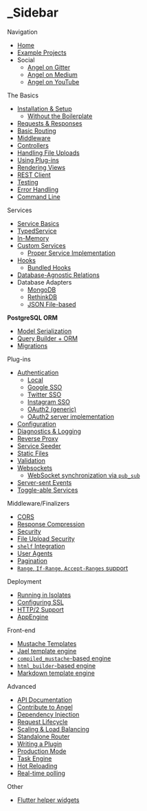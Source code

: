 # \_Sidebar

Navigation

* [Home](https://github.com/angel-dart/angel/wiki)
* [Example Projects](https://github.com/angel-example)
* Social
  * [Angel on Gitter](https://gitter.im/angel_dart/discussion)
  * [Angel on Medium](https://medium.com/the-angel-framework)
  * [Angel on YouTube](https://www.youtube.com/playlist?list=PLl3P3tmiT-frEV50VdH_cIrA2YqIyHkkY)

The Basics

* [Installation & Setup](https://github.com/angel-dart/angel/wiki/Installation-&-Setup)
  * [Without the Boilerplate](https://github.com/angel-dart/angel/wiki/Without-the-Boilerplate)
* [Requests & Responses](https://github.com/angel-dart/angel/wiki/Requests-&-Responses)
* [Basic Routing](https://github.com/angel-dart/angel/wiki/Basic-Routing)
* [Middleware](https://github.com/angel-dart/angel/wiki/Middleware)
* [Controllers](https://github.com/angel-dart/angel/wiki/Controllers)
* [Handling File Uploads](https://medium.com/@thosakwe/building-a-simple-file-upload-app-with-angel-64938d4ddc61)
* [Using Plug-ins](https://github.com/angel-dart/angel/wiki/Using-Plug-ins)
* [Rendering Views](https://github.com/angel-dart/angel/wiki/Rendering-Views)
* [REST Client](https://github.com/angel-dart/client)
* [Testing](https://github.com/angel-dart/angel/wiki/Testing)
* [Error Handling](https://github.com/angel-dart/angel/wiki/Error-Handling)
* [Command Line](https://github.com/angel-dart/cli)

Services

* [Service Basics](https://github.com/angel-dart/angel/wiki/Service-Basics)
* [TypedService](https://github.com/angel-dart/angel/wiki/TypedService)
* [In-Memory](https://github.com/angel-dart/angel/wiki/In-Memory)
* [Custom Services](https://github.com/angel-dart/angel/wiki/Custom-Services)
  * [Proper Service Implementation](https://github.com/angel-dart/angel/wiki/Proper-Service-Implementation)
* [Hooks](https://github.com/angel-dart/angel/wiki/Hooks)
  * [Bundled Hooks](https://www.dartdocs.org/documentation/angel_framework/latest/angel_framework.hooks/angel_framework.hooks-library.html)
* [Database-Agnostic Relations](https://github.com/angel-dart/relations)
* Database Adapters
  * [MongoDB](https://github.com/angel-dart/mongo)
  * [RethinkDB](https://github.com/angel-dart/rethink)
  * [JSON File-based](https://github.com/angel-dart/file_service)

**PostgreSQL ORM**

* [Model Serialization](https://github.com/angel-dart/serialize)
* [Query Builder + ORM](https://github.com/angel-dart/orm)
* [Migrations](https://github.com/angel-dart/migration)

Plug-ins

* [Authentication](https://github.com/angel-dart/auth)
  * [Local](https://github.com/angel-dart/auth/wiki/Local-Auth)
  * [Google SSO](https://github.com/angel-dart/auth_google)
  * [Twitter SSO](https://github.com/angel-dart/auth_twitter)
  * [Instagram SSO](https://github.com/angel-dart/auth_instagram)
  * [OAuth2 \(generic\)](https://github.com/angel-dart/auth_oauth2)
  * [OAuth2 server implementation](https://github.com/angel-dart/oauth2)
* [Configuration](https://github.com/angel-dart/configuration)
* [Diagnostics & Logging](https://github.com/angel-dart/diagnostics)
* [Reverse Proxy](https://github.com/angel-dart/proxy)
* [Service Seeder](https://github.com/angel-dart/seeder)
* [Static Files](https://github.com/angel-dart/static)
* [Validation](https://github.com/angel-dart/validate)
* [Websockets](https://github.com/angel-dart/websocket)
  * [WebSocket synchronization via `pub_sub`](https://github.com/angel-dart/sync)
* [Server-sent Events](https://github.com/angel-dart/eventsource)
* [Toggle-able Services](https://github.com/angel-dart/toggle)

Middleware/Finalizers

* [CORS](https://github.com/angel-dart/cors)
* [Response Compression](https://github.com/angel-dart/compress)
* [Security](https://github.com/angel-dart/security)
* [File Upload Security](https://github.com/angel-dart/file_security)
* [`shelf` Integration](https://github.com/angel-dart/shelf)
* [User Agents](https://github.com/angel-dart/user_agent)
* [Pagination](https://github.com/angel-dart/paginate)
* [`Range`, `If-Range`, `Accept-Ranges` support](https://github.com/angel-dart/range)

Deployment

* [Running in Isolates](https://github.com/angel-example/multithread)
* [Configuring SSL](https://github.com/angel-dart/angel/wiki/Configuring-SSL)
* [HTTP/2 Support](https://github.com/angel-dart/http2)
* [AppEngine](https://github.com/angel-dart/angel/wiki/Deployment-to-AppEngine)

Front-end

* [Mustache Templates](https://github.com/angel-dart/mustache)
* [Jael template engine](https://github.com/angel-dart/jael)
* [`compiled_mustache`-based engine](https://github.com/thislooksfun/angel_compiled_mustache)
* [`html_builder`-based engine](https://github.com/angel-dart/html)
* [Markdown template engine](https://github.com/angel-dart/markdown)

Advanced

* [API Documentation](http://www.dartdocs.org/documentation/angel_common/latest)
* [Contribute to Angel](https://github.com/angel-dart/roadmap/blob/master/CONTRIBUTING.md)
* [Dependency Injection](https://github.com/angel-dart/angel/wiki/Dependency-Injection)
* [Request Lifecycle](https://github.com/angel-dart/angel/wiki/Request-Lifecycle)
* [Scaling & Load Balancing](https://github.com/angel-dart/multiserver)
* [Standalone Router](https://github.com/angel-dart/route)
* [Writing a Plugin](https://github.com/angel-dart/angel/wiki/Writing-a-Plugin)
* [Production Mode](https://github.com/angel-dart/angel/wiki/Production-Mode)
* [Task Engine](https://github.com/angel-dart/task)
* [Hot Reloading](https://github.com/angel-dart/hot)
* [Real-time polling](https://github.com/angel-dart/poll)

Other

* [Flutter helper widgets](https://github.com/angel-dart/flutter)

